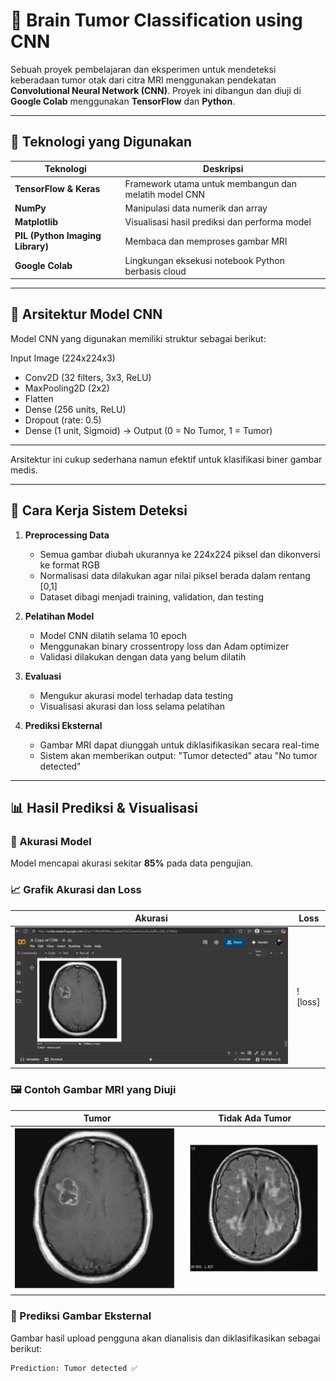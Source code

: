 # 🧠 Brain Tumor Classification using CNN

Sebuah proyek pembelajaran dan eksperimen untuk mendeteksi keberadaan tumor otak dari citra MRI menggunakan pendekatan **Convolutional Neural Network (CNN)**. Proyek ini dibangun dan diuji di **Google Colab** menggunakan **TensorFlow** dan **Python**.

---

## 🔧 Teknologi yang Digunakan

| Teknologi | Deskripsi |
|----------|-----------|
| **TensorFlow & Keras** | Framework utama untuk membangun dan melatih model CNN |
| **NumPy** | Manipulasi data numerik dan array |
| **Matplotlib** | Visualisasi hasil prediksi dan performa model |
| **PIL (Python Imaging Library)** | Membaca dan memproses gambar MRI |
| **Google Colab** | Lingkungan eksekusi notebook Python berbasis cloud |

---

## 🧠 Arsitektur Model CNN

Model CNN yang digunakan memiliki struktur sebagai berikut:

Input Image (224x224x3)
- Conv2D (32 filters, 3x3, ReLU)
- MaxPooling2D (2x2)
- Flatten
-  Dense (256 units, ReLU)
-  Dropout (rate: 0.5)
-  Dense (1 unit, Sigmoid) → Output (0 = No Tumor, 1 = Tumor)

---


Arsitektur ini cukup sederhana namun efektif untuk klasifikasi biner gambar medis.

---

## 🔄 Cara Kerja Sistem Deteksi

1. **Preprocessing Data**
   - Semua gambar diubah ukurannya ke 224x224 piksel dan dikonversi ke format RGB
   - Normalisasi data dilakukan agar nilai piksel berada dalam rentang [0,1]
   - Dataset dibagi menjadi training, validation, dan testing

2. **Pelatihan Model**
   - Model CNN dilatih selama 10 epoch
   - Menggunakan binary crossentropy loss dan Adam optimizer
   - Validasi dilakukan dengan data yang belum dilatih

3. **Evaluasi**
   - Mengukur akurasi model terhadap data testing
   - Visualisasi akurasi dan loss selama pelatihan

4. **Prediksi Eksternal**
   - Gambar MRI dapat diunggah untuk diklasifikasikan secara real-time
   - Sistem akan memberikan output: "Tumor detected" atau "No tumor detected"

---

## 📊 Hasil Prediksi & Visualisasi

### 🎯 Akurasi Model
Model mencapai akurasi sekitar **85%** pada data pengujian.

### 📈 Grafik Akurasi dan Loss

| Akurasi | Loss |
|--------|------|
| ![accuracy](https://github.com/AbilaPrastikaNavilata/CNN---Brain-Tumor-Classification/blob/main/Hasil%20deteksi%201.png) | ![loss] |

### 🖼️ Contoh Gambar MRI yang Diuji

| Tumor | Tidak Ada Tumor |
|-------|-----------------|
| ![tumor](https://github.com/AbilaPrastikaNavilata/CNN---Brain-Tumor-Classification/blob/main/otak.png) | ![normal](https://github.com/AbilaPrastikaNavilata/CNN---Brain-Tumor-Classification/blob/main/otak%20normal.png) |

### 🔮 Prediksi Gambar Eksternal

Gambar hasil upload pengguna akan dianalisis dan diklasifikasikan sebagai berikut:

```python
Prediction: Tumor detected ✅
